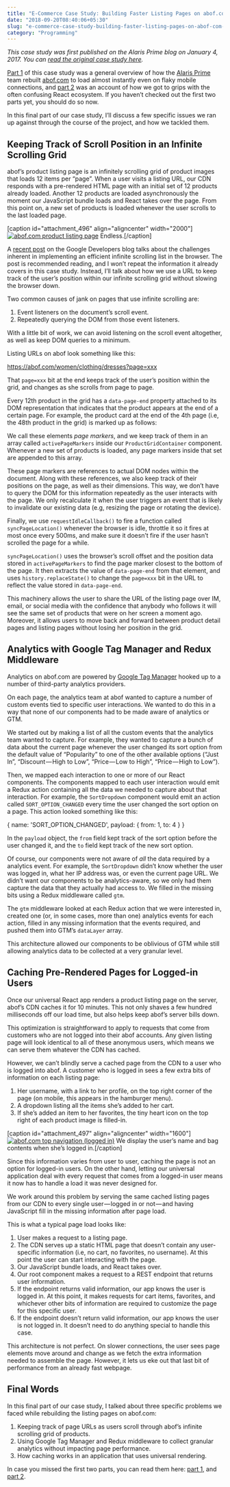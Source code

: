 ```yaml
---
title: "E-Commerce Case Study: Building Faster Listing Pages on abof.com (Part 3)"
date: "2018-09-20T08:40:06+05:30"
slug: "e-commerce-case-study-building-faster-listing-pages-on-abof-com-part-3"
category: "Programming"
---
```


_This case study was first published on the Alaris Prime blog on January 4, 2017. You can [read the original case study here](https://alarisprime.blog/e-commerce-case-study-building-faster-listing-pages-on-abof-com-part-3-4e4d32e0e884)._

[Part 1](https://ankursethi.in/2018/09/19/e-commerce-case-study-building-faster-listing-pages-on-abof-com-part-1/) of this case study was a general overview of how the [Alaris Prime](https://alarisprime.com/) team rebuilt [abof.com](https://abof.com/) to load almost instantly even on flaky mobile connections, and [part 2](https://ankursethi.in/2018/09/20/e-commerce-case-study-building-faster-listing-pages-on-abof-com-part-2/) was an account of how we got to grips with the often confusing React ecosystem. If you haven’t checked out the first two parts yet, you should do so now.

In this final part of our case study, I’ll discuss a few specific issues we ran up against through the course of the project, and how we tackled them.

## Keeping Track of Scroll Position in an Infinite Scrolling Grid

abof’s product listing page is an infinitely scrolling grid of product images that loads 12 items per “page”. When a user visits a listing URL, our CDN responds with a pre-rendered HTML page with an initial set of 12 products already loaded. Another 12 products are loaded asynchronously the moment our JavaScript bundle loads and React takes over the page. From this point on, a new set of products is loaded whenever the user scrolls to the last loaded page.

\[caption id="attachment\_496" align="aligncenter" width="2000"\][![abof.com product listing page](https://ankursethi.in/wp-content/uploads/2018/09/1_6NFXEuVE96eB5Nnb65RAjg.png)](https://ankursethi.in/wp-content/uploads/2018/09/1_6NFXEuVE96eB5Nnb65RAjg.png) Endless.\[/caption\]

A [recent post](https://developers.google.com/web/updates/2016/07/infinite-scroller) on the Google Developers blog talks about the challenges inherent in implementing an efficient infinite scrolling list in the browser. The post is recommended reading, and I won’t repeat the information it already covers in this case study. Instead, I’ll talk about how we use a URL to keep track of the user’s position within our infinite scrolling grid without slowing the browser down.

Two common causes of jank on pages that use infinite scrolling are:

1.  Event listeners on the document’s scroll event.
2.  Repeatedly querying the DOM from those event listeners.

With a little bit of work, we can avoid listening on the scroll event altogether, as well as keep DOM queries to a minimum.

Listing URLs on abof look something like this:

https://abof.com/women/clothing/dresses?page=xxx

That `page=xxx` bit at the end keeps track of the user’s position within the grid, and changes as she scrolls from page to page.

Every 12th product in the grid has a `data-page-end` property attached to its DOM representation that indicates that the product appears at the end of a certain page. For example, the product card at the end of the 4th page (i.e, the 48th product in the grid) is marked up as follows:

<div itemscope="" itemtype="http://schema.org/Product" class="product-card product-card--data-marker" data-page-end="4" data-product-id="205675">
    <!-- product details here -->
</div>

We call these elements _page markers_, and we keep track of them in an array called `activePageMarkers` inside our `ProductGridContainer` component. Whenever a new set of products is loaded, any page markers inside that set are appended to this array.

These page markers are references to actual DOM nodes within the document. Along with these references, we also keep track of their positions on the page, as well as their dimensions. This way, we don’t have to query the DOM for this information repeatedly as the user interacts with the page. We only recalculate it when the user triggers an event that is likely to invalidate our existing data (e.g, resizing the page or rotating the device).

Finally, we use `requestIdleCallback()` to fire a function called `syncPageLocation()` whenever the browser is idle, throttle it so it fires at most once every 500ms, and make sure it doesn’t fire if the user hasn’t scrolled the page for a while.

`syncPageLocation()` uses the browser’s scroll offset and the position data stored in `activePageMarkers` to find the page marker closest to the bottom of the page. It then extracts the value of `data-page-end` from that element, and uses `history.replaceState()` to change the `page=xxx` bit in the URL to reflect the value stored in `data-page-end`.

This machinery allows the user to share the URL of the listing page over IM, email, or social media with the confidence that anybody who follows it will see the same set of products that were on her screen a moment ago. Moreover, it allows users to move back and forward between product detail pages and listing pages without losing her position in the grid.

## Analytics with Google Tag Manager and Redux Middleware

Analytics on abof.com are powered by [Google Tag Manager](https://www.google.com/analytics/tag-manager/) hooked up to a number of third-party analytics providers.

On each page, the analytics team at abof wanted to capture a number of custom events tied to specific user interactions. We wanted to do this in a way that none of our components had to be made aware of analytics or GTM.

We started out by making a list of all the custom events that the analytics team wanted to capture. For example, they wanted to capture a bunch of data about the current page whenever the user changed its sort option from the default value of “Popularity” to one of the other available options (“Just In”, “Discount — High to Low”, “Price — Low to High”, “Price — High to Low”).

Then, we mapped each interaction to one or more of our React components. The components mapped to each user interaction would emit a Redux action containing all the data we needed to capture about that interaction. For example, the `SortDropdown` component would emit an action called `SORT_OPTION_CHANGED` every time the user changed the sort option on a page. This action looked something like this:

{
  name: 'SORT\_OPTION\_CHANGED',
  payload: {
      from: 1,
      to: 4
  }
}

In the `payload` object, the `from` field kept track of the sort option before the user changed it, and the `to` field kept track of the new sort option.

Of course, our components were not aware of _all_ the data required by a analytics event. For example, the `SortDropdown` didn’t know whether the user was logged in, what her IP address was, or even the current page URL. We didn’t want our components to be analytics-aware, so we only had them capture the data that they actually had access to. We filled in the missing bits using a Redux middleware called `gtm`.

The `gtm` middleware looked at each Redux action that we were interested in, created one (or, in some cases, more than one) analytics events for each action, filled in any missing information that the events required, and pushed them into GTM’s `dataLayer` array.

This architecture allowed our components to be oblivious of GTM while still allowing analytics data to be collected at a very granular level.

## Caching Pre-Rendered Pages for Logged-in Users

Once our universal React app renders a product listing page on the server, abof’s CDN caches it for 10 minutes. This not only shaves a few hundred milliseconds off our load time, but also helps keep abof’s server bills down.

This optimization is straightforward to apply to requests that come from customers who are not logged into their abof accounts. Any given listing page will look identical to all of these anonymous users, which means we can serve them whatever the CDN has cached.

However, we can’t blindly serve a cached page from the CDN to a user who is logged into abof. A customer who is logged in sees a few extra bits of information on each listing page:

1.  Her username, with a link to her profile, on the top right corner of the page (on mobile, this appears in the hamburger menu).
2.  A dropdown listing all the items she’s added to her cart.
3.  If she’s added an item to her favorites, the tiny heart icon on the top right of each product image is filled-in.

\[caption id="attachment\_497" align="aligncenter" width="1600"\][![abof.com top navigation (logged in)](https://ankursethi.in/wp-content/uploads/2018/09/1_OPMpugCAEb2JrwRJXqj2zA.png)](https://ankursethi.in/wp-content/uploads/2018/09/1_OPMpugCAEb2JrwRJXqj2zA.png) We display the user’s name and bag contents when she’s logged in.\[/caption\]

Since this information varies from user to user, caching the page is not an option for logged-in users. On the other hand, letting our universal application deal with every request that comes from a logged-in user means it now has to handle a load it was never designed for.

We work around this problem by serving the same cached listing pages from our CDN to every single user — logged in or not — and having JavaScript fill in the missing information after page load.

This is what a typical page load looks like:

1.  User makes a request to a listing page.
2.  The CDN serves up a static HTML page that doesn’t contain any user-specific information (i.e, no cart, no favorites, no username). At this point the user can start interacting with the page.
3.  Our JavaScript bundle loads, and React takes over.
4.  Our root component makes a request to a REST endpoint that returns user information.
5.  If the endpoint returns valid information, our app knows the user is logged in. At this point, it makes requests for cart items, favorites, and whichever other bits of information are required to customize the page for this specific user.
6.  If the endpoint doesn’t return valid information, our app knows the user is not logged in. It doesn’t need to do anything special to handle this case.

This architecture is not perfect. On slower connections, the user sees page elements move around and change as we fetch the extra information needed to assemble the page. However, it lets us eke out that last bit of performance from an already fast webpage.

## Final Words

In this final part of our case study, I talked about three specific problems we faced while rebuilding the listing pages on abof.com:

1.  Keeping track of page URLs as users scroll through abof’s infinite scrolling grid of products.
2.  Using Google Tag Manager and Redux middleware to collect granular analytics without impacting page performance.
3.  How caching works in an application that uses universal rendering.

In case you missed the first two parts, you can read them here: [part 1](https://ankursethi.in/2018/09/19/e-commerce-case-study-building-faster-listing-pages-on-abof-com-part-1/), and [part 2](https://ankursethi.in/2018/09/20/e-commerce-case-study-building-faster-listing-pages-on-abof-com-part-2/).